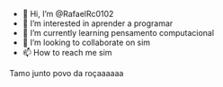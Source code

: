 - 👋 Hi, I’m @RafaelRc0102
- 👀 I’m interested in aprender a programar 
- 🌱 I’m currently learning pensamento computacional 
- 💞️ I’m looking to collaborate on sim
- 📫 How to reach me sim

<!---
RafaelRc0102/RafaelRc0102 is a ✨ special ✨ repository because its `README.md` (this file) appears on your GitHub profile.
You can click the Preview link to take a look at your changes.
--->

Tamo junto povo da roçaaaaaa
